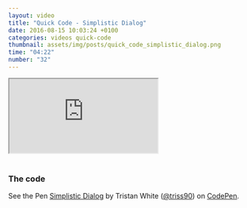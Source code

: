 ```yaml
---
layout: video
title: "Quick Code - Simplistic Dialog"
date: 2016-08-15 10:03:24 +0100
categories: videos quick-code
thumbnail: assets/img/posts/quick_code_simplistic_dialog.png
time: "04:22"
number: "32"
---
```


<div class="responsive-video">
   <iframe src="https://www.youtube.com/embed/PGWtvDuDWls"></iframe>
</div>

<br>

### The code

<p data-height="600" data-theme-id="16012" data-slug-hash="gMwRXQ" data-default-tab="result" data-user="triss90" data-embed-version="2" class="codepen">See the Pen <a href="http://codepen.io/triss90/pen/gMwRXQ/">Simplistic Dialog</a> by Tristan  White (<a href="http://codepen.io/triss90">@triss90</a>) on <a href="http://codepen.io">CodePen</a>.</p>
<script async src="//assets.codepen.io/assets/embed/ei.js"></script>
